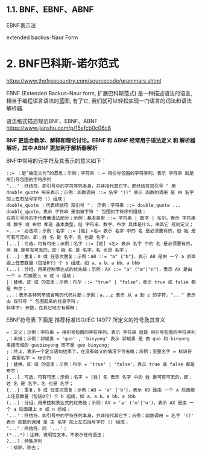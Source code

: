 

## 1.1. BNF、EBNF、ABNF


EBNF表示法

extended backus-Naur Form


# 2. BNF巴科斯-诺尔范式




https://www.thefreecountry.com/sourcecode/grammars.shtml




EBNF (Extended Backus–Naur form, 扩展巴科斯范式) 是一种描述语法的语言, 相当于编程语言语法的蓝图, 有了它, 我们就可以轻松实现一门语言的词法和语法解析器.








语法格式描述规范BNF、EBNF、ABNF https://www.jianshu.com/p/15efcb0c06c8


**BNF 更适合教学、解释和理论讨论。EBNF 和 ABNF 经常用于语法定义 和 解析器解析，其中 ABNF 更加利于解析器解析**








BNF中常用的元字符及其表示的意义如下：

```
::= ：是“被定义为”的意思；示例：字符串 ::= 用引号包围的字符序列，表示 字符串 就是 用引号包围的字符序列
"..."：终结符，即引号中的字符序列本身，并非指代其它字。而终结符双引号 " 用 double_quote 用来表示；示例：函数调用 ::= 名字 "()" 表示 函数的调用 是 由 名字 加上左右括号字符 () 组成；
double_quote ：代表终结符 双引号 "； 示例：字符串 ::= double_quote ... double_quote，表示 字符串 是由被字符 " 包围的字符序列组成；
在双引号外的字代表着语法部分；示例：基本类型 ::= 字符串 | 数字 | 布尔，表示 字符串 或 数字 或 布尔 都是 基本类型，但 字符串、数字、布尔 具体是什么，由其它 规则定义；
<...>：必选项；示例：名字 ::= [姓] <名> 表示 名字 中的 名 是必须要有的，但 姓 是可有可无的，即：姓 名 是 名字，名 也是 名字；
[...]：可选，可有可无；示例：名字 ::= [姓] <名> 表示 名字 中的 名 是必须要有的，但 姓 是可有可无的，即：姓 名 是 名字，名 也是 名字；
{...}：重复，0 或 任意次重复；示例：AB ::= "a" {"b"}，表示 AB 是由 一个 a 后面跟上任意数量（包括0个）个 b 组成，如 a、a b、a bb、a bbb
(...)：分组，用来控制表达式的优先级；示例：AX ::= "a" ("m"|"n")，表示 AX 是由 一个 a 后面跟上 m 或 n 组成；
|：替换，即 或 的意思；示例：布尔 ::= "true" | "false"，表示 true 或 false 都是 布尔；
...：表示各种列举或省略的代码片断；示例：a...z 表示 从 a 到 z 的字符，"..." 表示 由 双引号 " 包围起来的任意字符；
斜体字: 参数，在其它地方有解释；
```









EBNF符号表
下面是 推荐标准ISO/IEC 14977 所定义的符号及其含义

```
=：定义；示例：字符串 = 用引号包围的字符序列，表示 字符串 就是 用引号包围的字符序列
,：串接；示例：郭斌勇 = 'guo' , 'binyong' 表示 郭斌勇 是 由 guo 和 binyong 串接而成的 guobinyong 而不是 guo binyong;
;：终止，表示一个定义语句结束了，在没有歧义的情况下可省略；示例：变量名字 = 标识符 ; 类型名字 = 标识符
|：替换，即 或 的意思；示例：布尔 = 'true' | 'false'，表示 true 或 false 都是 布尔；
[...]：可选，可有可无；示例：名字 = [姓] 名 表示 名字 中的 姓 是可有可无的，即：姓 名 是 名字，名 也是 名字；
{...}：重复，0 或 任意次重复；示例：AB = 'a' {'b'}，表示 AB 是由 一个 a 后面跟上任意数量（包括0个）个 b 组成，如 a、a b、a bb、a bbb
(...)：分组，用来控制表达式的优先级；示例：AX = 'a' ('m'|'n')，表示 AX 是由 一个 a 后面跟上 m 或 n 组成；
'...'：终结符，即引号中的字符序列本身，并非指代其它字；示例：函数调用 = 名字 '()' 表示 函数的调用 是 由 名字 加上左右括号字符 () 组成；
"..."：终结符，同 '...'；
(*...*)：注释，说明性文本，不表示任何语法；
?...?：特殊序列
-：排除，除去；
```










































